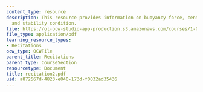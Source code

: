 ```yaml
---
content_type: resource
description: This resource provides information on buoyancy force, centre of buoyancy,
  and stability condition.
file: https://ol-ocw-studio-app-production.s3.amazonaws.com/courses/1-060-engineering-mechanics-ii-spring-2006/a872567d4823e040173df0032ad35436_recitation2.pdf
file_type: application/pdf
learning_resource_types:
- Recitations
ocw_type: OCWFile
parent_title: Recitations
parent_type: CourseSection
resourcetype: Document
title: recitation2.pdf
uid: a872567d-4823-e040-173d-f0032ad35436
---
```

